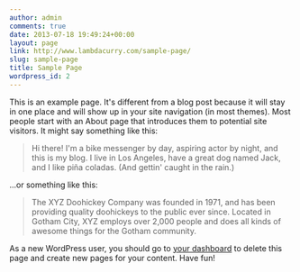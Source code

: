 ```yaml
---
author: admin
comments: true
date: 2013-07-18 19:49:24+00:00
layout: page
link: http://www.lambdacurry.com/sample-page/
slug: sample-page
title: Sample Page
wordpress_id: 2
---
```


This is an example page. It's different from a blog post because it will stay in one place and will show up in your site navigation (in most themes). Most people start with an About page that introduces them to potential site visitors. It might say something like this:



<blockquote>Hi there! I'm a bike messenger by day, aspiring actor by night, and this is my blog. I live in Los Angeles, have a great dog named Jack, and I like piña coladas. (And gettin' caught in the rain.)</blockquote>



...or something like this:



<blockquote>The XYZ Doohickey Company was founded in 1971, and has been providing quality doohickeys to the public ever since. Located in Gotham City, XYZ employs over 2,000 people and does all kinds of awesome things for the Gotham community.</blockquote>



As a new WordPress user, you should go to [your dashboard](http://www.lambdacurry.com/wp-admin/) to delete this page and create new pages for your content. Have fun!
